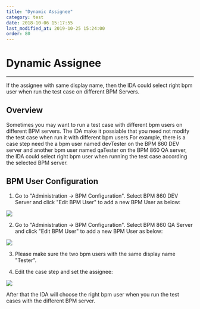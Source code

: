 ```yaml
---
title: "Dynamic Assignee"
category: test
date: 2018-10-06 15:17:55
last_modified_at: 2019-10-25 15:24:00
order: 80
---
```


# Dynamic Assignee
***
If the assignee with same display name, then the IDA could select right bpm user when run the test case on different BPM Servers.


## Overview

Sometimes you may want to run a test case with different bpm users on different BPM servers. The IDA make it possiable that you need not modify the test case when run it with different bpm users.For example, there is a case step need the a bpm user named devTester on the BPM 860 DEV server and another bpm user named qaTester on the BPM 860 QA server, the IDA could select right bpm user when running the test case according the selected BPM server.


## BPM User Configuration

1. Go to "Administration -> BPM Configuration". Select BPM 860 DEV Server and click "Edit BPM User" to add a new BPM User as below:  

![][bpm_user_dev]

2. Go to "Administration -> BPM Configuration". Select BPM 860 QA Server and click "Edit BPM User" to add a new BPM User as below:  

![][bpm_user_qa]

3. Please make sure the two bpm users with the same display name "Tester".

4. Edit the case step and set the assignee:

![][bpm_user_assignee]

[bpm_user_dev]: ../images/test/bpm_user_dev.png  
[bpm_user_qa]: ../images/test/bpm_user_qa.png  
[bpm_user_assignee]: ../images/test/bpm_user_assignee.png


After that the IDA will choose the right bpm user when you run the test cases with the different BPM server.

